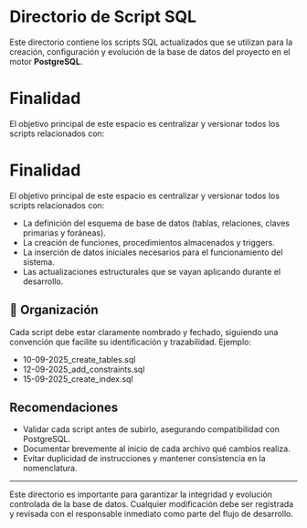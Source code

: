 # Directorio de Script SQL
  Este directorio contiene los scripts SQL actualizados que se utilizan para la creación, 
  configuración y evolución de la base de datos del proyecto en el motor **PostgreSQL**.
  
# Finalidad

  El objetivo principal de este espacio es centralizar y versionar todos los scripts relacionados con:

# Finalidad

El objetivo principal de este espacio es centralizar y versionar todos los scripts relacionados con:

- La definición del esquema de base de datos (tablas, relaciones, claves primarias y foráneas).
- La creación de funciones, procedimientos almacenados y triggers.
- La inserción de datos iniciales necesarios para el funcionamiento del sistema.
- Las actualizaciones estructurales que se vayan aplicando durante el desarrollo.

## 📂 Organización

Cada script debe estar claramente nombrado y fechado, siguiendo una convención que facilite su identificación y trazabilidad. Ejemplo:

  * 10-09-2025_create_tables.sql
  * 12-09-2025_add_constraints.sql
  * 15-09-2025_create_index.sql

## Recomendaciones

- Validar cada script antes de subirlo, asegurando compatibilidad con PostgreSQL.
- Documentar brevemente al inicio de cada archivo qué cambios realiza.
- Evitar duplicidad de instrucciones y mantener consistencia en la nomenclatura.

---

Este directorio es importante para garantizar la integridad y evolución controlada de la base de datos. 
Cualquier modificación debe ser registrada y revisada con el responsable inmediato como parte del flujo de desarrollo.

